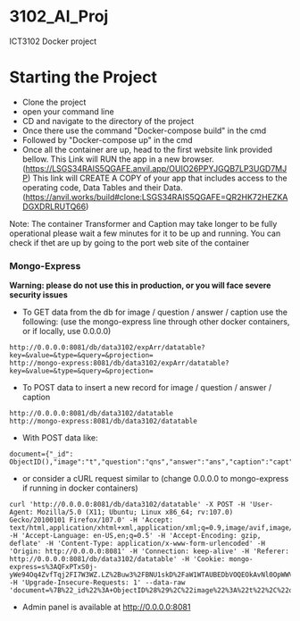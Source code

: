 # 3102_AI_Proj
ICT3102 Docker project
# Starting the Project
- Clone the project
- open your command line
- CD and navigate to the directory of the project
- Once there use the command "Docker-compose build" in the cmd
- Followed by "Docker-compose up" in the cmd
- Once all the container are up, head to the first website link provided bellow.
This Link will RUN the app in a new browser.
(https://LSGS34RAIS5QGAFE.anvil.app/OUIO26PPYJGQB7LP3UGD7MJP)
This link will CREATE A COPY of your app that includes access to the operating code, Data Tables and their Data.
(https://anvil.works/build#clone:LSGS34RAIS5QGAFE=QR2HK72HEZKADGXDRLRUTQ66)

Note:
The container Transformer and Caption may take longer to be fully operational please wait a few minutes for it to be up and running.
You can check if thet are up by going to the port web site of the container

### Mongo-Express
**Warning: please do not use this in production, or you will face severe security issues**

- To GET data from the db for image / question / answer / caption use the following: (use the mongo-express line through other docker containers, or if locally, use 0.0.0.0) 
```
http://0.0.0.0:8081/db/data3102/expArr/datatable?key=&value=&type=&query=&projection=
http://mongo-express:8081/db/data3102/expArr/datatable?key=&value=&type=&query=&projection=
```


- To POST data to insert a new record for image / question / answer / caption
```
http://0.0.0.0:8081/db/data3102/datatable
http://mongo-express:8081/db/data3102/datatable
```
- With POST data like:
```
document={"_id": ObjectID(),"image":"t","question":"qns","answer":"ans","caption":"capt"}
```

- or consider a cURL request similar to (change 0.0.0.0 to mongo-express if running in docker containers)
```
curl 'http://0.0.0.0:8081/db/data3102/datatable' -X POST -H 'User-Agent: Mozilla/5.0 (X11; Ubuntu; Linux x86_64; rv:107.0) Gecko/20100101 Firefox/107.0' -H 'Accept: text/html,application/xhtml+xml,application/xml;q=0.9,image/avif,image/webp,*/*;q=0.8' -H 'Accept-Language: en-US,en;q=0.5' -H 'Accept-Encoding: gzip, deflate' -H 'Content-Type: application/x-www-form-urlencoded' -H 'Origin: http://0.0.0.0:8081' -H 'Connection: keep-alive' -H 'Referer: http://0.0.0.0:8081/db/data3102/datatable' -H 'Cookie: mongo-express=s%3AQFxPTxS0j-yWe94Oq4ZvfTqj2FI7W3WZ.LZ%2Buw3%2FBNU1skD%2FaW1WTAUBEDbVOQEOkAvNl0OpWWVs' -H 'Upgrade-Insecure-Requests: 1' --data-raw 'document=%7B%22_id%22%3A+ObjectID%28%29%2C%22image%22%3A%22t%22%2C%22question%22%3A%22qns%22%2C%22answer%22%3A%22ans%22%2C%22caption%22%3A%22capt%22%7D'
```

- Admin panel is available at http://0.0.0.0:8081 
